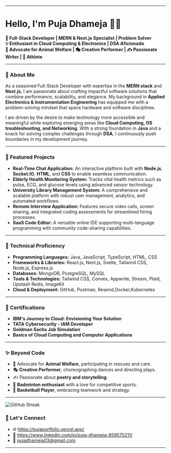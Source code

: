 
---

# Hello, I'm Puja Dhameja 👩‍💻

**🚀 Full-Stack Developer | MERN & Next.js Specialist | Problem Solver**  
**💡 Enthusiast in Cloud Computing & Electronics | DSA Aficionado**  
**🐾 Advocate for Animal Welfare | 🎭 Creative Performer | ✍️ Passionate Writer | 🏀 Athlete**

---


### 🌟 About Me

As a seasoned Full-Stack Developer with expertise in the **MERN stack** and **Next.js**, I am passionate about crafting impactful software solutions that combine performance, scalability, and elegance. My background in **Applied Electronics & Instrumentation Engineering** has equipped me with a problem-solving mindset that spans hardware and software disciplines.  

I am driven by the desire to make technology more accessible and meaningful while exploring emerging areas like **Cloud Computing, OS troubleshooting, and Networking**. With a strong foundation in **Java** and a knack for solving complex challenges through **DSA**, I continuously push boundaries in my development journey.

---

### 💼 Featured Projects

- **Real-Time Chat Application:** An interactive platform built with **Node.js**, **Socket.IO**, **HTML**, and **CSS** to enable seamless communication.
- **Elderly Health Monitoring System:** Tracks vital health metrics such as pulse, ECG, and glucose levels using advanced sensor technology.
- **University Library Management System:** A comprehensive and scalable platform with robust user management, analytics, and automated workflows.
- **Remote Interview Application:** Features secure video calls, screen sharing, and integrated coding assessments for streamlined hiring processes.
- **SaaS Code Editor:** A versatile online IDE supporting multi-language programming with community code-sharing capabilities.

---

### 🔧 Technical Proficiency

- **Programming Languages:** Java, JavaScript, TypeScript, HTML, CSS  
- **Frameworks & Libraries:** React.js, Next.js, Svelte, Tailwind CSS, Node.js, Express.js
- **Databases:** MongoDB, PostgreSQL, MySQL
- **Tools & Technologies:** Tailwind CSS, Convex, Appwrite, Stream, Plaid, Upstash Redis, ImageKit  
- **Cloud & Deployment:** GitHub, Postman, Resend,Docker,Kubernetes

---

### 🏅 Certifications

- **IBM's Journey to Cloud: Envisioning Your Solution**  
- **TATA Cybersecurity - IAM Developer**  
- **Goldman Sachs Job Simulation**  
- **Basics of Cloud Computing and Computer Applications**

---

### ✨ Beyond Code

- 🐾 Advocate for **Animal Welfare**, participating in rescues and care.
- 🎭 **Creative Performer**, choreographing dances and directing plays.
- ✍️ Passionate about **poetry and storytelling**.
- 🏸 **Badminton enthusiast** with a love for competitive sports.
- 🏀 **Basketball Player**, embracing teamwork and strategy.

---
![GitHub Streak](https://github-readme-streak-stats.herokuapp.com/?user=pujadhameja&theme=radical)







### 📧 Let's Connect

- 🌐 https://pujaportfolio.vercel.app/
- 💼 https://www.linkedin.com/in/puja-dhameja-859575211/
- 📧 pujadhameja03@gmail.com

---

